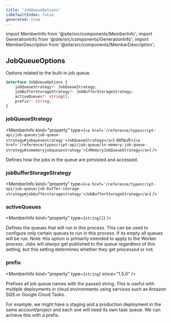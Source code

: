 ```yaml
---
title: "JobQueueOptions"
isDefaultIndex: false
generated: true
---
```

<!-- This file was generated from the Vendure source. Do not modify. Instead, re-run the "docs:build" script -->
import MemberInfo from '@site/src/components/MemberInfo';
import GenerationInfo from '@site/src/components/GenerationInfo';
import MemberDescription from '@site/src/components/MemberDescription';


## JobQueueOptions

<GenerationInfo sourceFile="packages/core/src/config/vendure-config.ts" sourceLine="914" packageName="@vendure/core" />

Options related to the built-in job queue.

```ts title="Signature"
interface JobQueueOptions {
    jobQueueStrategy?: JobQueueStrategy;
    jobBufferStorageStrategy?: JobBufferStorageStrategy;
    activeQueues?: string[];
    prefix?: string;
}
```

<div className="members-wrapper">

### jobQueueStrategy

<MemberInfo kind="property" type={`<a href='/reference/typescript-api/job-queue/job-queue-strategy#jobqueuestrategy'>JobQueueStrategy</a>`} default={`<a href='/reference/typescript-api/job-queue/in-memory-job-queue-strategy#inmemoryjobqueuestrategy'>InMemoryJobQueueStrategy</a>`}   />

Defines how the jobs in the queue are persisted and accessed.
### jobBufferStorageStrategy

<MemberInfo kind="property" type={`<a href='/reference/typescript-api/job-queue/job-buffer-storage-strategy#jobbufferstoragestrategy'>JobBufferStorageStrategy</a>`}   />


### activeQueues

<MemberInfo kind="property" type={`string[]`}   />

Defines the queues that will run in this process.
This can be used to configure only certain queues to run in this process.
If its empty all queues will be run. Note: this option is primarily intended
to apply to the Worker process. Jobs will _always_ get published to the queue
regardless of this setting, but this setting determines whether they get
_processed_ or not.
### prefix

<MemberInfo kind="property" type={`string`}  since="1.5.0"  />

Prefixes all job queue names with the passed string. This is useful with multiple deployments
in cloud environments using services such as Amazon SQS or Google Cloud Tasks.

For example, we might have a staging and a production deployment in the same account/project and
each one will need its own task queue. We can achieve this with a prefix.


</div>
